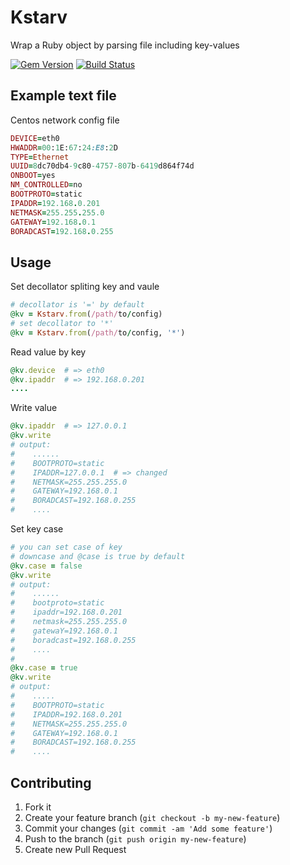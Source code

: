 # Kstarv

Wrap a Ruby object by parsing file including key-values

[![Gem Version](https://badge.fury.io/rb/kstarv.png)](http://badge.fury.io/rb/kstarv) [![Build Status](https://travis-ci.org/simlegate/kstarv.png?branch=master)](https://travis-ci.org/simlegate/kstarv)

## Example text file
Centos network config file
```ruby
DEVICE=eth0
HWADDR=00:1E:67:24:E8:2D
TYPE=Ethernet
UUID=8dc70db4-9c80-4757-807b-6419d864f74d
ONBOOT=yes
NM_CONTROLLED=no
BOOTPROTO=static
IPADDR=192.168.0.201
NETMASK=255.255.255.0
GATEWAY=192.168.0.1
BORADCAST=192.168.0.255
```
## Usage
Set decollator spliting key and vaule
```ruby
# decollator is '=' by default
@kv = Kstarv.from(/path/to/config) 
# set decollator to '*'
@kv = Kstarv.from(/path/to/config, '*') 
```

Read value by key
```ruby
@kv.device  # => eth0
@kv.ipaddr  # => 192.168.0.201
....
```

Write value
```ruby
@kv.ipaddr  # => 127.0.0.1
@kv.write
# output:
#    ......
#    BOOTPROTO=static
#    IPADDR=127.0.0.1  # => changed
#    NETMASK=255.255.255.0
#    GATEWAY=192.168.0.1
#    BORADCAST=192.168.0.255
#    ....
```
Set key case
```ruby
# you can set case of key
# downcase and @case is true by default
@kv.case = false
@kv.write
# output:
#    ......
#    bootproto=static
#    ipaddr=192.168.0.201
#    netmask=255.255.255.0
#    gatewaY=192.168.0.1
#    boradcast=192.168.0.255
#    ....
#
@kv.case = true 
@kv.write
# output:
#    .....
#    BOOTPROTO=static
#    IPADDR=192.168.0.201
#    NETMASK=255.255.255.0
#    GATEWAY=192.168.0.1
#    BORADCAST=192.168.0.255
#    ....
```

## Contributing

1. Fork it
2. Create your feature branch (`git checkout -b my-new-feature`)
3. Commit your changes (`git commit -am 'Add some feature'`)
4. Push to the branch (`git push origin my-new-feature`)
5. Create new Pull Request